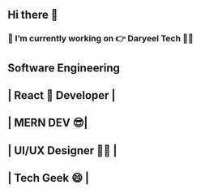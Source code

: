 ## Hi there 👋

### 🔭 I’m currently working on  👉  Daryeel Tech 👩‍💻

## Software Engineering 

## | React 🥶 Developer |
## | MERN DEV 😎| 
## | UI/UX Designer 🧔🧔 | 
## | Tech Geek 😄 | 

<!--
**saedMuhamed/saedMuhamed** is a ✨ _special_ ✨ repository because its `README.md` (this file) appears on your GitHub profile.

Here are some ideas to get you started:

- 
- 🌱 I’m currently learning ...
- 👯 I’m looking to collaborate on ...
- 🤔 I’m looking for help with ...
- 💬 Ask me about ...
- 📫 How to reach me: ...
- 😄 Pronouns: ...
- ⚡ Fun fact: ...
-->
<!-- [![Stats](https://github-readme-stats.vercel.app/api?username=saedMuhamed)](https://github.com/saedMuhamed/github-readme-stats) -->


